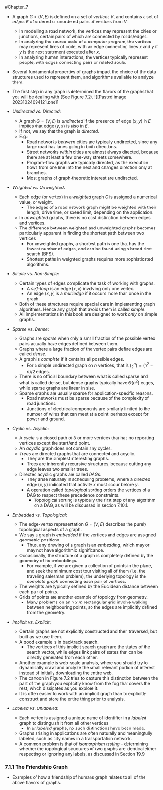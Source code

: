 #Chapter_7
- A graph $G=(V,E)$ is defined on a set of *vertices V*, and contains a set of *edges E* of ordered or unordered pairs of vertices from *V*.
	- In modelling a road network, the vertices may represent the cities or junctions, certain pairs of which are connected by roads/edges.
	- In analyzing the source code of a computer program, the vertices may represent lines of code, with an edge connecting lines *x* and *y* if *y* is the next statement executed after *x*.
	- In analyzing human interactions, the vertices typically represent people, with edges connecting pairs or related souls.

- Several fundamental properties of graphs impact the choice of the data structures used to represent them, and algorithms available to analyze them.
- The first step in any graph is determined the flavors of the graphs that you will be dealing with (See Figure 7.2).
![[Pasted image 20231024094121.png]]

- *Undirected vs. Directed*:
	- A graph $G=(V,E)$ is *undirected* if the presence of edge $(x,y)$ in *E* implies that edge $(y,x)$ is also in *E*.
	- If not, we say that the graph is *directed*.
	- E.g.:
		- Road networks *between* cities are typically undirected, since any large road has lanes going in both directions.
		- Street networks *within* cities are almost always directed, because there are at least a few one-way streets somewhere.
		- Program-flow graphs are typically directed, as the execution flows from one line into the next and changes direction only at branches.
		- Most graphs of graph-theoretic interest are undirected.

- *Weighted vs. Unweighted*:
	- Each edge (or vertex) in a *weighted* graph *G* is assigned a numerical value, or weight.
		- The edges of a road network graph might be weighted with their length, drive time, or speed limit, depending on the application.
	- In *unweighted* graphs, there is no cost distinction between edges and vertices.
	- The difference between weighted and unweighted graphs becomes particularly apparent in finding the shortest path between two vertices.
		- For unweighted graphs, a shortest path is one that has the fewest number of edges, and can be found using a bread-first search (BFS).
		- Shortest paths in weighted graphs requires more sophisticated algorithms.

- *Simple* vs. *Non-Simple*:
	- Certain types of edges complicate the task of working with graphs.
		- A *self-loop* is an edge $(x,x)$ involving only one vertex.
		- An edge $(x,y)$ is a *multiedge* if it occurs more than once in the graph.
	- Both of these structures require special care in implementing graph algorithms. Hence any graph that avoids them is called *simple*.
	- All implementations in this book are designed to work *only* on simple graphs.

- *Sparse* vs. *Dense*:
	- Graphs are *sparse* when only a small fraction of the possible vertex pairs actually have edges defined between them.
	- Graphs where a large fraction of the vertex pairs define edges are called *dense*.
	- A graph is *complete* if it contains all possible edges.
		- For a simple undirected graph on *n* vertices, that is $(^n_2)=(n^2 - n)/2$  edges.
	- There is no official boundary between what is called sparse and what is called dense, but dense graphs typically have $\Theta (n^2)$ edges, while sparse graphs are linear in size.
	- Sparse graphs are usually sparse for application-specific reasons.
		- Road networks must be sparse because of the complexity of road junctions.
		- Junctions of electrical components are similarly limited to the number of wires that can meet at a point, perhaps except for power and ground.

- *Cyclic* vs. *Acyclic*:
	- A *cycle* is a closed path of 3 or more vertices that has no repeating vertices except the start/end point.
	- An *acyclic* graph does not contain any cycles.
	- *Trees* are directed graphs that are connected and acyclic.
		- They are the simplest interesting graphs.
		- Trees are inherently recursive structures, because cutting any edge leaves two smaller trees.
	- Directed acyclic graphs are called *DAG*s.
		- They arise naturally in scheduling problems, where a directed edge $(x,y)$ indicated that activity *x* must occur before *y*.
		- A operation called *topological sorting* orders the vertices of a DAG to respect these precedence constraints.
			- Topological sorting is typically the first step of any algorithm on a DAG, as will be discussed in section 7.10.1.

- *Embedded vs. Topological*:
	- The edge-vertex representation $G=(V,E)$ describes the purely topological aspects of a graph.
	- We say a graph is *embedded* if the vertices and edges are assigned geometric positions.
		- Thus, any drawing of a graph is an *embedding*, which may or may not have algorithmic significance.
	- Occasionally, the structure of a graph is completely defined by the geometry of its embeddings.
		- For example, if we are given a collection of points in the plane, and seek the minimum cost tour visiting all of them (i.e. the traveling salesman problem), the underlying topology is the *complete graph* connecting each pair of vertices.
	- The weights are typically defined by the Euclidean distance between each pair of points.
	- Grids of points are another example of topology from geometry.
		- Many problems on an *n x m* rectangular grid involve walking between neighbouring points, so the edges are implicitly defined from the geometry.

- *Implicit vs. Explicit*:
	- Certain graphs are not explicitly constructed and then traversed, but built as we use them.
	- A good example is in backtrack search.
		- The vertices of this implicit search graph are the states of the search vector, while edges link pairs of states that can be directly generated from each other.
	- Another example is web-scale analysis, where you should try to dynamically crawl and analyze the small relevant portion of interest instead of initially downloading the entire web.
	- The cartoon in Figure 7.2 tries to capture this distinction between the part of the graph you explicitly know from the fog that covers the rest, which dissipates as you explore it.
	- It is often easier to work with an implicit graph than to explicitly construct and store the entire thing prior to analysis.

- *Labeled vs. Unlabeled*:
	- Each vertex is assigned a unique name of identifier in a *labeled* graph to distinguish it from all other vertices.
		- In *unlabeled* graphs, no such distinctions have been made.
	- Graphs arising in applications are often naturally and meaningfully labeled, such as city names in a transportation network.
	- A common problem is that of *isomorphism testing* - determining whether the topological structures of two graphs are identical either respecting or ignoring any labels, as discussed in Section 19.9


### 7.1.1 The Friendship Graph
- Examples of how a friendship of humans graph relates to all of the above flavors of graphs.